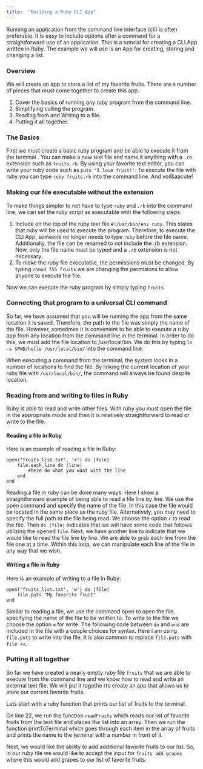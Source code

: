 ```yaml
---
title:  "Building a Ruby CLI App"
---
```


Running an application from the command line interface (cli) is often preferable. It is easy to include options after a command for a straightforward use of an application. This is a tutorial for creating a CLI App written in Ruby. The example we will use is an App for creating, storing and changing a list. 

### Overview

We will create an app to store a list of my favorite fruits. There are a number of pieces that must come together to create this app. 
1. Cover the basics of running any ruby program from the command line. 
2. Simplifying calling the program.
3. Reading from and Writing to a file.
4. Putting it all together.

### The Basics

First we must create a basic ruby program and be able to execute it from the terminal . You can make a new text file and name it anything with a ```.rb``` extension such as ```fruits.rb```. By using your favorite text editor, you can write your ruby code such as ```puts "I love fruit!"```. To execute the file with ruby you can type ```ruby fruits.rb``` into the command line. And voil&aacute!

### Making our file executable without the extension

To make things simpler to not have to type ```ruby``` and ```.rb``` into the command line, we can set the ruby script as executable with the following steps:

1. Include on the top of the ruby text file ```#!/usr/bin/env ruby```. This states that ruby will be used to execute the program. Therefore, to execute the CLI App, someone no longer needs to type ```ruby``` before the file name. Additionally, the file can be renamed to not include the .rb extension. Now, only the file name must be typed and a ```.rb``` extension is not necessary.
2. To make the ruby file executable, the permissions must be changed. By typing ```chmod 755 fruits``` we are changing the permisions to allow anyone to execute the file.

Now we can execute the ruby program by simply typing ```fruits```

### Connecting that program to a universal CLI command

So far, we have assumed that you will be running the app from the same location it is saved. Therefore, the path to the file was simply the name of the file. However, sometimes it is convenient to be able to execute a ruby app from any location from the command line in the terminal. In order to do this, we must add the file location to /usr/local/bin. We do this by typing ```ln -s $PWD/hello /usr/local/bin/``` into the command line.

When executing a command from the terminal, the system looks in a number of locations to find the file. By linking the current location of your ruby file with ```/usr/local/bin/```, the command will always be found despite location.

### Reading from and writing to files in Ruby

Ruby is able to read and write other files. With ruby you must open the file in the appropriate mode and then it is relatively straightforward to read or write to the file.

#### Reading a file in Ruby

Here is an example of reading a file in Ruby:

	open("fruits_list.txt", 'r') do |file|
		file.each_line do |line|
	  		#here do what you want with the line
		end
	end

Reading a file in ruby can be done many ways. Here I show a straightforward example of being able to read a file line by line. We use the open command and specify the name of the file. In this case the file would be located in the same place as the ruby file. Alternatively, you may need to specify the full path to the file being read. We choose the option ```r``` to read the file. Then ```do |file|``` indicates that we will have some code that follows utilizing the opened ```file```. Next, we have another line to indicate that we would like to read the file line by line. We are able to grab each line from the file one at a time. Within this loop, we can manipulate each line of the file in any way that we wish.

#### Writing a file in Ruby

Here is an example of writing to a file in Ruby:

	open('fruits_list.txt', 'w') do |file|
		file.puts "My favorite fruit"
	end

Similar to reading a file, we use the command open to open the file, specifying the name of the file to be written to. To write to the file we choose the option ```w``` for write. The following code between ```do``` and ```end``` are included in the file with a couple choices for syntax. Here I am using ```file.puts``` to write into the file. It is also common to replace ```file.puts``` with ``` file <<```.

### Putting it all together

So far we have created a nearly empty ruby file ```fruits``` that we are able to execute from the command line and we know how to read and write an external text file. We will put it togethe rto create an app that allows us to store our current favorite fruits.

Lets start with a ruby function that prints our list of fruits to the terminal.

<script src="https://gist.github.com/LeannaRM/f572e6ee80840540d18b95519790215f.js"></script>

On line 22, we run the function ```readFruits``` which reads our list of favorite fruits from the text file and places the list into an array. Then we run the function printToTerminal which goes through each item in the array of fruits and prints the name to the terminal with a number in front of it.

Next, we would like the ability to add additional favorite fruits to our list. So, in our ruby file we would like to accept the input for ```fruits add grapes``` where this would add grapes to our list of favorite fruits. 